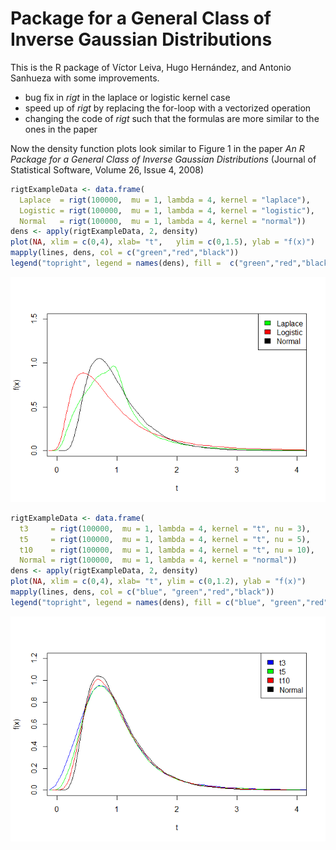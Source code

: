 # Package for a General Class of Inverse Gaussian Distributions



This is the R package of Víctor Leiva, Hugo Hernández, and Antonio Sanhueza with some improvements.

- bug fix in *rigt* in the laplace or logistic kernel case
- speed up of *rigt* by replacing the for-loop with a vectorized operation
- changing the code of *rigt* such that the formulas are more similar to the ones in the paper

Now the density function plots look similar to Figure 1 in the paper
*An R Package for a General Class of Inverse Gaussian Distributions* (Journal of Statistical Software, Volume 26, Issue 4, 2008)



```r
rigtExampleData <- data.frame( 
  Laplace  = rigt(100000,  mu = 1, lambda = 4, kernel = "laplace"),
  Logistic = rigt(100000,  mu = 1, lambda = 4, kernel = "logistic"),
  Normal   = rigt(100000,  mu = 1, lambda = 4, kernel = "normal"))
dens <- apply(rigtExampleData, 2, density)
plot(NA, xlim = c(0,4), xlab= "t",   ylim = c(0,1.5), ylab = "f(x)")
mapply(lines, dens, col = c("green","red","black"))
legend("topright", legend = names(dens), fill =  c("green","red","black") )
```

![](README_files/figure-html/rigt-1.png)<!-- -->


```r
rigtExampleData <- data.frame( 
  t3     = rigt(100000,  mu = 1, lambda = 4, kernel = "t", nu = 3),
  t5     = rigt(100000,  mu = 1, lambda = 4, kernel = "t", nu = 5),
  t10    = rigt(100000,  mu = 1, lambda = 4, kernel = "t", nu = 10),
  Normal = rigt(100000,  mu = 1, lambda = 4, kernel = "normal"))
dens <- apply(rigtExampleData, 2, density)
plot(NA, xlim = c(0,4), xlab= "t", ylim = c(0,1.2), ylab = "f(x)")
mapply(lines, dens, col = c("blue", "green","red","black"))
legend("topright", legend = names(dens), fill = c("blue", "green","red","black"))
```

![](README_files/figure-html/rigtnu-1.png)<!-- -->
